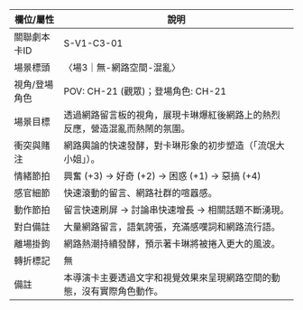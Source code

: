 | 欄位/屬性 | 說明 |
|---|---|
| 關聯劇本卡ID | S-V1-C3-01 |
| 場景標頭 | 〈場3｜無-網路空間-混亂〉 |
| 視角/登場角色 | POV: CH-21 (觀眾)；登場角色: CH-21 |
| 場景目標 | 透過網路留言板的視角，展現卡琳爆紅後網路上的熱烈反應，營造混亂而熱鬧的氛圍。 |
| 衝突與賭注 | 網路輿論的快速發酵，對卡琳形象的初步塑造（「流氓大小姐」）。 |
| 情緒節拍 | 興奮 (+3) -> 好奇 (+2) -> 困惑 (+1) -> 惡搞 (+4) |
| 感官細節 | 快速滾動的留言、網路社群的喧囂感。 |
| 動作節拍 | 留言快速刷屏 -> 討論串快速增長 -> 相關話題不斷湧現。 |
| 對白備註 | 大量網路留言，語氣誇張，充滿感嘆詞和網路流行語。 |
| 離場掛鉤 | 網路熱潮持續發酵，預示著卡琳將被捲入更大的風波。 |
| 轉折標記 | 無 |
| 備註 | 本導演卡主要透過文字和視覺效果來呈現網路空間的動態，沒有實際角色動作。 |
